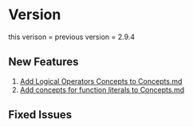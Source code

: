 # Version
this verison = 
previous version = 2.9.4  


##  New Features
1. [Add Logical Operators Concepts to Concepts.md](https://github.com/vishalz/hello-js/issues/8)
1. [Add concepts for function literals to Concepts.md](https://github.com/vishalz/hello-js/issues/9)


## Fixed Issues

